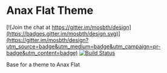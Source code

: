 # Anax Flat Theme

[![Join the chat at https://gitter.im/mosbth/design](https://badges.gitter.im/mosbth/design.svg)](https://gitter.im/mosbth/design?utm_source=badge&utm_medium=badge&utm_campaign=pr-badge&utm_content=badge)
[![Build Status](https://travis-ci.org/canax/anax-flat-theme.svg?branch=master)](https://travis-ci.org/canax/anax-flat-theme)

Base for a theme to Anax Flat
